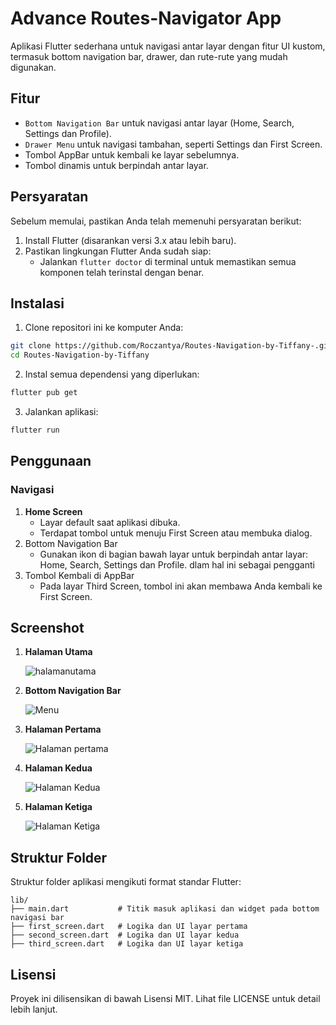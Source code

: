 # Advance Routes-Navigator App
  Aplikasi Flutter sederhana untuk navigasi antar layar dengan fitur UI kustom, termasuk bottom navigation bar, drawer, dan rute-rute yang mudah digunakan.

## Fitur
- `Bottom Navigation Bar` untuk navigasi antar layar (Home, Search, Settings dan Profile).
- `Drawer Menu` untuk navigasi tambahan, seperti Settings dan First Screen.
- Tombol AppBar untuk kembali ke layar sebelumnya.
- Tombol dinamis untuk berpindah antar layar.
  
## Persyaratan
Sebelum memulai, pastikan Anda telah memenuhi persyaratan berikut:
  1. Install Flutter (disarankan versi 3.x atau lebih baru).
  2. Pastikan lingkungan Flutter Anda sudah siap:
     - Jalankan `flutter doctor` di terminal untuk memastikan semua komponen telah terinstal dengan benar.

## Instalasi
1. Clone repositori ini ke komputer Anda:
  ```bash
  git clone https://github.com/Roczantya/Routes-Navigation-by-Tiffany-.git
  cd Routes-Navigation-by-Tiffany
  ```
2. Instal semua dependensi yang diperlukan:
  ```bash
  flutter pub get
  ```
3. Jalankan aplikasi:
  ```bash
  flutter run
  ```

## Penggunaan
  ### Navigasi
  1. __Home Screen__
     - Layar default saat aplikasi dibuka.
     - Terdapat tombol untuk menuju First Screen atau membuka dialog.
  2. Bottom Navigation Bar
     - Gunakan ikon di bagian bawah layar untuk berpindah antar layar: Home, Search, Settings dan Profile. dlam hal ini sebagai pengganti 
  3. Tombol Kembali di AppBar
     - Pada layar Third Screen, tombol ini akan membawa Anda kembali ke First Screen.


## Screenshot
  1. **Halaman Utama**
     
     ![halamanutama](https://github.com/Roczantya/Routes-Navigation-by-Tiffany-/blob/master/images/Screenshot%202024-12-05%20121931.png)
     
  2. **Bottom Navigation Bar**
          
     ![Menu](https://github.com/Roczantya/Routes-Navigation-by-Tiffany-/blob/master/images/Screenshot%202024-12-05%20121931.png)
     
  3. **Halaman Pertama**
      
     ![Halaman pertama](https://github.com/Roczantya/Routes-Navigation-by-Tiffany-/blob/master/images/Screenshot%202024-12-05%20121956.png)
     
  4. **Halaman Kedua**
     
     ![Halaman Kedua](https://github.com/Roczantya/Routes-Navigation-by-Tiffany-/blob/master/images/Screenshot%202024-12-05%20122014.png)
     
  5. **Halaman Ketiga**

     ![Halaman Ketiga](https://github.com/Roczantya/Routes-Navigation-by-Tiffany-/blob/master/images/Screenshot%202024-12-05%20122106.png)


## Struktur Folder
  Struktur folder aplikasi mengikuti format standar Flutter:

```plaintext
lib/
├── main.dart           # Titik masuk aplikasi dan widget pada bottom navigasi bar
├── first_screen.dart   # Logika dan UI layar pertama
├── second_screen.dart  # Logika dan UI layar kedua
├── third_screen.dart   # Logika dan UI layar ketiga
```

## Lisensi
  Proyek ini dilisensikan di bawah Lisensi MIT. Lihat file LICENSE untuk detail lebih lanjut.
